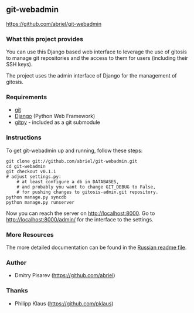 ## git-webadmin

<https://github.com/abriel/git-webadmin>

### What this project provides

You can use this Django based web interface to leverage the use of gitosis to 
manage git repositories and the access to them for users (including their SSH keys).

The project uses the admin interface of Django for the management of gitosis.

### Requirements

* [git](http://git-scm.com/)
* [Django](https://www.djangoproject.com/) (Python Web Framework)
* [gitpy](https://github.com/abriel/gitpy) - included as a git submodule

### Instructions

To get git-webadmin up and running, follow these steps:

    git clone git://github.com/abriel/git-webadmin.git
    cd git-webadmin
    git checkout v0.1.1
    # adjust settings.py: 
    	# at least configure a db in DATABASES,
    	# and probably you want to change GIT_DEBUG to False,
    	# for pushing changes to gitosis-admin.git repository.
    python manage.py syncdb
    python manage.py runserver

Now you can reach the server on <http://localhost:8000>.
Go to <http://localhost:8000/admin/> for the interface to the settings.

### More Resources

The more detailed documentation can be found in the
[Russian readme file](https://github.com/abriel/git-webadmin/blob/master/readme.rus).

### Author

* Dmitry Pisarev (https://github.com/abriel)

### Thanks

* Philipp Klaus (https://github.com/pklaus)

